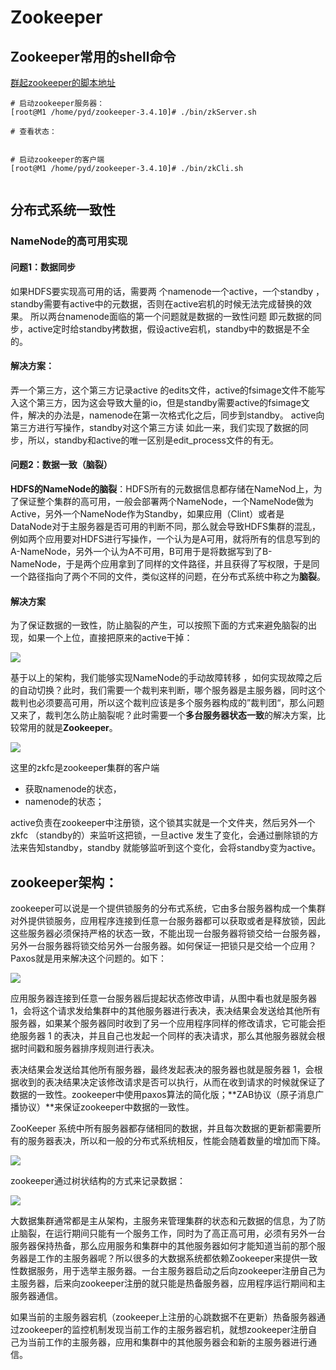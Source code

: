# Zookeeper

## Zookeeper常用的shell命令

[群起zookeeper的脚本地址](<https://blog.csdn.net/qq_31807385/article/details/84975964>)

~~~shell
# 启动zookeeper服务器：
[root@M1 /home/pyd/zookeeper-3.4.10]# ./bin/zkServer.sh 

# 查看状态：


# 启动zookeeper的客户端
[root@M1 /home/pyd/zookeeper-3.4.10]# ./bin/zkCli.sh


~~~

## 分布式系统一致性

### NameNode的高可用实现

#### 问题1：数据同步

如果HDFS要实现高可用的话，需要两 个namenode一个active，一个standby ，standby需要有active中的元数据，否则在active宕机的时候无法完成替换的效果。 所以两台namenode面临的第一个问题就是数据的一致性问题 即元数据的同步，active定时给standby拷数据，假设active宕机，standby中的数据是不全的。 

#### 解决方案：

弄一个第三方，这个第三方记录active 的edits文件，active的fsimage文件不能写入这个第三方，因为这会导致大量的io，但是standby需要active的fsimage文件，解决的办法是，namenode在第一次格式化之后，同步到standby。 active向第三方进行写操作，standby对这个第三方读 如此一来，我们实现了数据的同步，所以，standby和active的唯一区别是edit_process文件的有无。

#### 问题2：数据一致（脑裂）

**HDFS的NameNode的脑裂**：HDFS所有的元数据信息都存储在NameNod上，为了保证整个集群的高可用，一般会部署两个NameNode，一个NameNode做为Active，另外一个NameNode作为Standby，如果应用（Clint）或者是DataNode对于主服务器是否可用的判断不同，那么就会导致HDFS集群的混乱，例如两个应用要对HDFS进行写操作，一个认为是A可用，就将所有的信息写到的A-NameNode，另外一个认为A不可用，B可用于是将数据写到了B-NameNode，于是两个应用拿到了同样的文件路径，并且获得了写权限，于是同一个路径指向了两个不同的文件，类似这样的问题，在分布式系统中称之为**脑裂**。

#### 解决方案

为了保证数据的一致性，防止脑裂的产生，可以按照下面的方式来避免脑裂的出现，如果一个上位，直接把原来的active干掉：

![](img/zk/1.png)

基于以上的架构，我们能够实现NameNode的手动故障转移 ，如何实现故障之后的自动切换？此时，我们需要一个裁判来判断，哪个服务器是主服务器，同时这个裁判也必须要高可用，所以这个裁判应该是多个服务器构成的”裁判团“，那么问题又来了，裁判怎么防止脑裂呢？此时需要一个**多台服务器状态一致**的解决方案，比较常用的就是**Zookeeper**。

![](img/zk/2.png)



这里的zkfc是zookeeper集群的客户端

*  获取namenode的状态，
* namenode的状态；

active负责在zookeeper中注册锁，这个锁其实就是一个文件夹，然后另外一个zkfc （standby的）来监听这把锁，一旦active 发生了变化，会通过删除锁的方法来告知standby，standby 就能够监听到这个变化，会将standby变为active。

## zookeeper架构：

zookeeper可以说是一个提供锁服务的分布式系统，它由多台服务器构成一个集群对外提供锁服务，应用程序连接到任意一台服务器都可以获取或者是释放锁，因此这些服务器必须保持严格的状态一致，不能出现一台服务器将锁交给一台服务器，另外一台服务器将锁交给另外一台服务器。如何保证一把锁只是交给一个应用？Paxos就是用来解决这个问题的。如下：

![](img/zk/3.png)

应用服务器连接到任意一台服务器后提起状态修改申请，从图中看也就是服务器1，会将这个请求发给集群中的其他服务器进行表决，表决结果会发送给其他所有服务器，如果某个服务器同时收到了另一个应用程序同样的修改请求，它可能会拒绝服务器 1 的表决，并且自己也发起一个同样的表决请求，那么其他服务器就会根据时间戳和服务器排序规则进行表决。

表决结果会发送给其他所有服务器，最终发起表决的服务器也就是服务器 1，会根据收到的表决结果决定该修改请求是否可以执行，从而在收到请求的时候就保证了数据的一致性。zookeeper中使用paxos算法的简化版；**ZAB协议（原子消息广播协议）**来保证zookeeper中数据的一致性。

ZooKeeper 系统中所有服务器都存储相同的数据，并且每次数据的更新都需要所有的服务器表决，所以和一般的分布式系统相反，性能会随着数量的增加而下降。

![](img/zk/5.png)

zookeeper通过树状结构的方式来记录数据：

![](img/zk/4.png)

大数据集群通常都是主从架构，主服务来管理集群的状态和元数据的信息，为了防止脑裂，在运行期间只能有一个服务工作，同时为了高正高可用，必须有另外一台服务器保持热备，那么应用服务和集群中的其他服务器如何才能知道当前的那个服务器是工作的主服务器呢？所以很多的大数据系统都依赖Zookeeper来提供一致性数据服务，用于选举主服务器。一台主服务器启动之后向zookeeper注册自己为主服务器，后来向zookeeper注册的就只能是热备服务器，应用程序运行期间和主服务器通信。

如果当前的主服务器宕机（zookeeper上注册的心跳数据不在更新）热备服务器通过zookeeper的监控机制发现当前工作的主服务器宕机，就想zookeeper注册自己为当前工作的主服务器，应用和集群中的其他服务器会和新的主服务器进行通信。